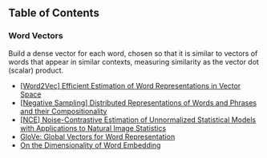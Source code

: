 
## Table of Contents

### Word Vectors

Build a dense vector for each word, chosen so that it is similar to vectors of words that appear in similar contexts, measuring similarity as the vector dot (scalar) product.

- [[Word2Vec] Efficient Estimation of Word Representations in Vector Space](https://arxiv.org/pdf/1301.3781.pdf)
- [[Negative Sampling] Distributed Representations of Words and Phrases and their Compositionality](https://proceedings.neurips.cc/paper/2013/file/9aa42b31882ec039965f3c4923ce901b-Paper.pdf)
- [[NCE] Noise-Contrastive Estimation of Unnormalized Statistical Models with Applications to Natural Image Statistics](https://www.jmlr.org/papers/volume13/gutmann12a/gutmann12a.pdf)
- [GloVe: Global Vectors for Word Representation](https://nlp.stanford.edu/pubs/glove.pdf)
- [On the Dimensionality of Word Embedding](https://proceedings.neurips.cc/paper/2018/file/b534ba68236ba543ae44b22bd110a1d6-Paper.pdf)
